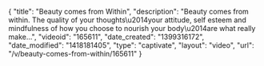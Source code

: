{
    "title": "Beauty comes from Within",
    "description": "Beauty comes from within. The quality of your thoughts\u2014your attitude, self esteem and mindfulness of how you choose to nourish your body\u2014are what really make...",
    "videoid": "165611",
    "date_created": "1399316172",
    "date_modified": "1418181405",
    "type": "captivate",
    "layout": "video",
    "url": "\/v\/beauty-comes-from-within\/165611"
}